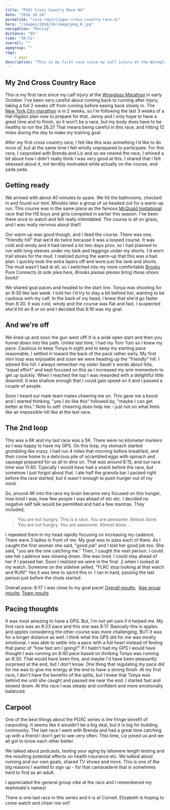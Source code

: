 ```yaml
---
title: "PGXC Cross Country Race #4"
date: "2016-10-24"
permalink: "race-report/pgxc-cross-country-race-4/"
hero: "/images/2016/10/imagejpeg_0.jpg"
navigation: "Racing"
distance: "6k"
time: "30:51"
overall: ""
agegroup: ""
tags:
    - pgxc
description: "This is my first race since my calf injury at the Wineglass Marathon in early October. I've been very careful about coming back to running after injury, taking a full 2 weeks off from running before easing back slowly in."
---
```


## My 2nd Cross Country Race

This is my first race since my calf injury at the [Wineglass Marathon](/race-report/wineglass-marathon-2016/) in early October. I've been very careful about coming back to running after injury, taking a full 2 weeks off from running before easing back slowly in. The [New York City marathon](http://www.tcsnycmarathon.org/) is in 2 weeks, so I'm following the last 3 weeks of a Hal Higdon plan now to prepare for that. Jenny and I only hope to have a great time and to finish, so it won't be a race, but my body does have to be healthy to run the 26.2!! That means being careful in this race, and hitting 12 miles during the day to make my training goal.

After my first cross country race, I felt like this was something I'd like to do more of, but at the same time I felt wholly unprepared to participate. For this race, I carpooled with Brenda and Liz and as we neared the race, I whined a bit about how I didn't really think I was very good at this. I shared that I felt stressed about it, not terribly motivated while actually on the course, and yada yada.

## Getting ready

We arrived with about 40 minutes to spare. We hit the bathrooms, checked in and found our tent. Minutes later a group of us headed out for a warm-up run. This course was in the same place as the famous [McQuaid Invitational](http://www.mcquaidinvitational.com/) race that the HS boys and girls competed in earlier this season. I've been there once to watch and felt really intimidated. The course is all on grass, and I was really nervous about that!!

Our warm up was good though, and I liked the course. There was one, "friendly hill" that we'd do twice because it was a looped course. It was cold and windy and it had rained a lot two days prior, so I had planned to run with long sleeves under my tank and leggings under my shorts. I'd worn trail shoes for the mud. I realized during the warm-up that this was a bad plan. I quickly took the extra layers off and wore just the tank and shorts. The mud wasn't bad at all, so I switched into my more comfortable [Brooks](http://www.brooksrunning.com/en_us/?mkwid=siOKhWetZ_dc&pcrid=101271390866&pmt=e&pkw=brooks&gclid=Cj0KEQjw4rbABRD_gfPA2-uQqroBEiQA58MNdBQ0I7FGEqGClvrej2Rz4J-4-c0-uZbWU1SOEDbCulwaAkfx8P8HAQ) Pure Connects _(a side plea here, Brooks please please bring these shoes back)_!

We shared goal paces and headed to the start line. Tonya was shooting for an 8:30 like last week. I told her I'd try to stay a bit behind her, wanting to be cautious with my calf. In the back of my head, I knew that she'd go faster than 8:30. It was cold, windy and the course was flat and fast. I suspected she'd hit an 8 or so and I decided that 8:16 was my goal.

## And we're off

We lined up and soon the gun went off! It is a wide open start and then you funnel down into the path. Unlike last time, I had my Tom Tom so I knew my pace. Cautious to keep Tonya in sight and to keep my starting pace reasonable, I settled in toward the back of the pack rather early. My first mini loop was enjoyable and soon we were heading up the "friendly" hill. I adored this hill. I always remember my sister Sarah's words about hills, "equal effort" and kept focused on this as I increased my arm momentum to get up quickly. When I reached the top I was rewarded with a delightful little downhill. It was shallow enough that I could gain speed on it and I passed a couple of people.

Soon I heard our male team mates cheering me on. This gave me a boost and I started thinking, "yes I do like this" followed by, "maybe I can get better at this." Note to self: cheering does help me - just not on what feels like an impossible hill like at the last race.

## The 2nd loop

This was a 6K and my last race was a 5K. There were no kilometer markers so I was happy to have my GPS. On this loop, my stomach started grumbling like crazy. I had run 4 miles that morning before breakfast, and then come home to a delicious pile of scrambled eggs with spinach and sausage prepared for us all to dine on. That was around 8:15, and our race time was 11:40. Typically I would have had a snack before the race, but somehow I just forgot about that. I ate half the granola bar I packed right before the race started, but it wasn't enough to push hunger out of my mind.

So, around 4K into the race my brain became very focused on this hunger, how tired I was, how few people I was ahead of etc etc. I decided no negative self talk would be permitted and had a few mantras. They included;

> You are not hungry. This is a race. You are awesome. Almost done. You are not hungry. You are awesome. Almost done ...

I repeated them in my head rapidly focusing on increasing my cadence. There were 3 ladies in front of me. My goal was to pass each of them. As I caught the first woman she said, "good job" and I told her good job too. She said, "you are the one catching me." Then, I caught the next person. I could see her cadence was slowing down. She was tired. I could stay ahead of her if I passed her. Soon I realized we were in the final .2 when I looked at my watch. Someone on the sideline yelled, "FLRC stop looking at that watch and RUN!" Yes it was time to sprint this in. I ran in hard, passing the last person just before the chute started.

Overall pace: 8:17. I was close to my goal pace! [Overall results](http://results.yentiming.com/2016/xc/PGXC/race4-10-23/women_overall.html);  [Age group results](http://results.yentiming.com/2016/xc/PGXC/race4-10-23/women_age_group.html); [Team results](http://results.yentiming.com/2016/xc/PGXC/race4-10-23/women_open_team.html)

## Pacing thoughts

It was most amazing to have a GPS. But, I'm not yet sure if it helped me. My first race was an 8:23 pace and this one was 8:17. Basically this is apples and apples considering the other course was more challenging, BUT it was for a longer distance as well. I think what the GPS did for me was mostly emotional. I was able to settle into a pace with a full heart instead of feeling that panic of "how fast am I going?" If I hadn't had my GPS I would have thought I was running an 8:40 pace based on thinking Tonya was running an 8:30. That would have been fine, and maybe I'd have been pleasantly surprised at the end, but I don't know. One thing that regulating my pace did for me was to give me energy at the end to have a strong finish. At my first race, I don't have the benefits of the splits, but I knew that Tonya was behind me until she caught and passed me near the end. I started fast and slowed down. At this race I was steady and confident and more emotionally balanced.

## Carpool

One of the best things about the PGXC series is the fringe benefit of carpooling. It seems like it wouldn't be a big deal, but it is big for building community. The last race I went with Brenda and had a great time catching up with a friend I don't get to see very often. This time, Liz joined us and we all got to know each other better.

We talked about podcasts, testing your aging by telomere length testing and the resulting potential effects on health insurance etc. We talked about running and our own goals, shared TV shows and more. This is one of the big reasons I wanted to sign up - for that camaraderie that is sometimes hard to find as an adult.

I appreciated the general group vibe at the race and I remembered my teammate's names!

There is one last race in this series and it is at Cornell. Elizabeth is hoping to come watch and cheer me on!!
